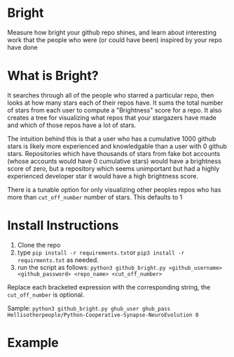 # Bright
Measure how bright your github repo shines, and learn about interesting work that the people who were (or could have been) inspired by your repo have done

# What is Bright? 
It searches through all of the people who starred a particular repo, then looks at how many stars each of their repos have. It sums the total number of stars from each user to compute a "Brightness" score for a repo. It also creates a tree for visualizing what repos that your stargazers have made and which of those repos have a lot of stars. 

The intuition behind this is that a user who has a cumulative 1000 github stars is likely more experienced and knowledgable than a user with 0 github stars. Repositories which have thousands of stars from fake bot accounts (whose accounts would have 0 cumulative stars) would have a brightness score of zero, but a repository which seems unimportant but had a highly experienced developer star it would have a high brightness score. 

There is a tunable option for only visualizing other peoples repos who has more than `cut_off_number` number of stars. This defaults to 1

# Install Instructions

1. Clone the repo 
2. type `pip install -r requirements.txt`or `pip3 install -r requirments.txt` as needed. 
3. run the script as follows: `python3 github_bright.py <github_username> <github_password> <repo_name> <cut_off_number>`

Replace each bracketed expression with the corresponding string, the `cut_off_number` is optional.

Sample:
`python3 github_bright.py ghub_user ghub_pass Hellisotherpeople/Python-Cooperative-Synapse-NeuroEvolution 0`

# Example
